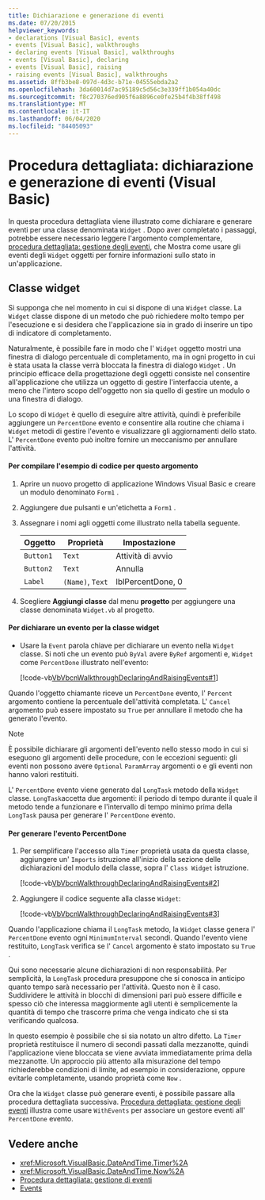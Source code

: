 ```yaml
---
title: Dichiarazione e generazione di eventi
ms.date: 07/20/2015
helpviewer_keywords:
- declarations [Visual Basic], events
- events [Visual Basic], walkthroughs
- declaring events [Visual Basic], walkthroughs
- events [Visual Basic], declaring
- events [Visual Basic], raising
- raising events [Visual Basic], walkthroughs
ms.assetid: 8ffb3be8-097d-4d3c-b71e-04555ebda2a2
ms.openlocfilehash: 3da60014d7ac95189c5d56c3e339ff1b054a40dc
ms.sourcegitcommit: f8c270376ed905f6a8896ce0fe25b4f4b38ff498
ms.translationtype: MT
ms.contentlocale: it-IT
ms.lasthandoff: 06/04/2020
ms.locfileid: "84405093"
---
```

# <a name="walkthrough-declaring-and-raising-events-visual-basic"></a>Procedura dettagliata: dichiarazione e generazione di eventi (Visual Basic)
In questa procedura dettagliata viene illustrato come dichiarare e generare eventi per una classe denominata `Widget` . Dopo aver completato i passaggi, potrebbe essere necessario leggere l'argomento complementare, [procedura dettagliata: gestione degli eventi](walkthrough-handling-events.md), che Mostra come usare gli eventi degli `Widget` oggetti per fornire informazioni sullo stato in un'applicazione.  
  
## <a name="the-widget-class"></a>Classe widget  
 Si supponga che nel momento in cui si dispone di una `Widget` classe. La `Widget` classe dispone di un metodo che può richiedere molto tempo per l'esecuzione e si desidera che l'applicazione sia in grado di inserire un tipo di indicatore di completamento.  
  
 Naturalmente, è possibile fare in modo che l' `Widget` oggetto mostri una finestra di dialogo percentuale di completamento, ma in ogni progetto in cui è stata usata la classe verrà bloccata la finestra di dialogo `Widget` . Un principio efficace della progettazione degli oggetti consiste nel consentire all'applicazione che utilizza un oggetto di gestire l'interfaccia utente, a meno che l'intero scopo dell'oggetto non sia quello di gestire un modulo o una finestra di dialogo.  
  
 Lo scopo di `Widget` è quello di eseguire altre attività, quindi è preferibile aggiungere un `PercentDone` evento e consentire alla routine che chiama i `Widget` metodi di gestire l'evento e visualizzare gli aggiornamenti dello stato. L' `PercentDone` evento può inoltre fornire un meccanismo per annullare l'attività.  
  
#### <a name="to-build-the-code-example-for-this-topic"></a>Per compilare l'esempio di codice per questo argomento  
  
1. Aprire un nuovo progetto di applicazione Windows Visual Basic e creare un modulo denominato `Form1` .  
  
2. Aggiungere due pulsanti e un'etichetta a `Form1` .  
  
3. Assegnare i nomi agli oggetti come illustrato nella tabella seguente.  
  
    |Oggetto|Proprietà|Impostazione|  
    |------------|--------------|-------------|  
    |`Button1`|`Text`|Attività di avvio|  
    |`Button2`|`Text`|Annulla|  
    |`Label`|`(Name)`, `Text`|lblPercentDone, 0|  
  
4. Scegliere **Aggiungi classe** dal menu **progetto** per aggiungere una classe denominata `Widget.vb` al progetto.  
  
#### <a name="to-declare-an-event-for-the-widget-class"></a>Per dichiarare un evento per la classe widget  
  
- Usare la `Event` parola chiave per dichiarare un evento nella `Widget` classe. Si noti che un evento può `ByVal` avere `ByRef` argomenti e, `Widget` come `PercentDone` illustrato nell'evento:  
  
     [!code-vb[VbVbcnWalkthroughDeclaringAndRaisingEvents#1](~/samples/snippets/visualbasic/VS_Snippets_VBCSharp/VbVbcnWalkthroughDeclaringAndRaisingEvents/VB/Widget.vb#1)]  
  
 Quando l'oggetto chiamante riceve un `PercentDone` evento, l' `Percent` argomento contiene la percentuale dell'attività completata. L' `Cancel` argomento può essere impostato su `True` per annullare il metodo che ha generato l'evento.  
  
> [!NOTE]
> È possibile dichiarare gli argomenti dell'evento nello stesso modo in cui si eseguono gli argomenti delle procedure, con le eccezioni seguenti: gli eventi non possono avere `Optional` `ParamArray` argomenti o e gli eventi non hanno valori restituiti.  
  
 L' `PercentDone` evento viene generato dal `LongTask` metodo della `Widget` classe. `LongTask`accetta due argomenti: il periodo di tempo durante il quale il metodo tende a funzionare e l'intervallo di tempo minimo prima della `LongTask` pausa per generare l' `PercentDone` evento.  
  
#### <a name="to-raise-the-percentdone-event"></a>Per generare l'evento PercentDone  
  
1. Per semplificare l'accesso alla `Timer` proprietà usata da questa classe, aggiungere un' `Imports` istruzione all'inizio della sezione delle dichiarazioni del modulo della classe, sopra l' `Class Widget` istruzione.  
  
     [!code-vb[VbVbcnWalkthroughDeclaringAndRaisingEvents#2](~/samples/snippets/visualbasic/VS_Snippets_VBCSharp/VbVbcnWalkthroughDeclaringAndRaisingEvents/VB/Widget.vb#2)]  
  
2. Aggiungere il codice seguente alla classe `Widget`:  
  
     [!code-vb[VbVbcnWalkthroughDeclaringAndRaisingEvents#3](~/samples/snippets/visualbasic/VS_Snippets_VBCSharp/VbVbcnWalkthroughDeclaringAndRaisingEvents/VB/Widget.vb#3)]  
  
 Quando l'applicazione chiama il `LongTask` metodo, la `Widget` classe genera l' `PercentDone` evento ogni `MinimumInterval` secondi. Quando l'evento viene restituito, `LongTask` verifica se l' `Cancel` argomento è stato impostato su `True` .  
  
 Qui sono necessarie alcune dichiarazioni di non responsabilità. Per semplicità, la `LongTask` procedura presuppone che si conosca in anticipo quanto tempo sarà necessario per l'attività. Questo non è il caso. Suddividere le attività in blocchi di dimensioni pari può essere difficile e spesso ciò che interessa maggiormente agli utenti è semplicemente la quantità di tempo che trascorre prima che venga indicato che si sta verificando qualcosa.  
  
 In questo esempio è possibile che si sia notato un altro difetto. La `Timer` proprietà restituisce il numero di secondi passati dalla mezzanotte, quindi l'applicazione viene bloccata se viene avviata immediatamente prima della mezzanotte. Un approccio più attento alla misurazione del tempo richiederebbe condizioni di limite, ad esempio in considerazione, oppure evitarle completamente, usando proprietà come `Now` .  
  
 Ora che la `Widget` classe può generare eventi, è possibile passare alla procedura dettagliata successiva. [Procedura dettagliata: gestione degli eventi](walkthrough-handling-events.md) illustra come usare `WithEvents` per associare un gestore eventi all' `PercentDone` evento.  
  
## <a name="see-also"></a>Vedere anche

- <xref:Microsoft.VisualBasic.DateAndTime.Timer%2A>
- <xref:Microsoft.VisualBasic.DateAndTime.Now%2A>
- [Procedura dettagliata: gestione di eventi](walkthrough-handling-events.md)
- [Events](index.md)
